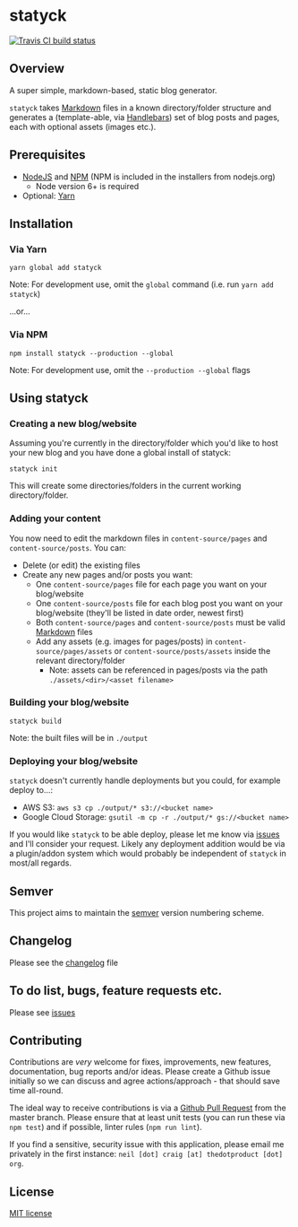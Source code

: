 # statyck

[![Travis CI build status](https://travis-ci.org/neilstuartcraig/statyck.svg)](https://travis-ci.org/neilstuartcraig/statyck)


## Overview
A super simple, markdown-based, static blog generator. 

`statyck` takes [Markdown](https://en.wikipedia.org/wiki/Markdown) files in a known directory/folder structure and generates a (template-able, via [Handlebars](http://handlebarsjs.com/)) set of blog posts and pages, each with optional assets (images etc.).



## Prerequisites
* [NodeJS](https://nodejs.org/) and [NPM](https://www.npmjs.com/) (NPM is included in the installers from nodejs.org)
    * Node version 6+ is required
* Optional: [Yarn]()


## Installation

### Via Yarn  
```
yarn global add statyck
```  
Note: For development use, omit the `global` command (i.e. run `yarn add statyck`)

...or...

### Via NPM  
```
npm install statyck --production --global
```  
Note: For development use, omit the `--production --global` flags  


## Using statyck

### Creating a new blog/website
Assuming you're currently in the directory/folder which you'd like to host your new blog and you have done a global install of statyck:  

```
statyck init
```

This will create some directories/folders in the current working directory/folder.

### Adding your content
You now need to edit the markdown files in `content-source/pages` and `content-source/posts`. You can:

* Delete (or edit) the existing files
* Create any new pages and/or posts you want:
    * One `content-source/pages` file for each page you want on your blog/website
    * One `content-source/posts` file for each blog post you want on your blog/website (they'll be listed in date order, newest first)
    * Both `content-source/pages` and `content-source/posts` must be valid [Markdown](https://en.wikipedia.org/wiki/Markdown) files
    * Add any assets (e.g. images for pages/posts) in `content-source/pages/assets` or `content-source/posts/assets` inside the relevant directory/folder
        * Note: assets can be referenced in pages/posts via the path `./assets/<dir>/<asset filename>`

### Building your blog/website

```
statyck build
```

Note: the built files will be in `./output` 


### Deploying your blog/website
`statyck` doesn't currently handle deployments but you could, for example deploy to...:

* AWS S3: `aws s3 cp ./output/* s3://<bucket name>`
* Google Cloud Storage: `gsutil -m cp -r ./output/* gs://<bucket name>`

If you would like `statyck` to be able deploy, please let me know via [issues](./issues) and I'll consider your request. Likely any deployment addition would be via a plugin/addon system which would probably be independent of `statyck` in most/all regards.


## Semver
This project aims to maintain the [semver](http://semver.org/) version numbering scheme.


## Changelog
Please see the [changelog](./changelog.md) file


## To do list, bugs, feature requests etc.
Please see [issues](./issues)


## Contributing
Contributions are *very* welcome for fixes, improvements, new features, documentation, bug reports and/or ideas. Please create a Github issue initially so we can discuss and agree actions/approach - that should save time all-round.

The ideal way to receive contributions is via a [Github Pull Request](https://help.github.com/articles/using-pull-requests/) from the master branch. Please ensure that at least unit tests (you can run these via `npm test`) and if possible, linter rules (`npm run lint`).

If you find a sensitive, security issue with this application, please email me privately in the first instance: `neil [dot] craig [at] thedotproduct [dot] org`.


## License
[MIT license](./license.md)

